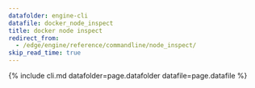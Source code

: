 ```yaml
---
datafolder: engine-cli
datafile: docker_node_inspect
title: docker node inspect
redirect_from:
  - /edge/engine/reference/commandline/node_inspect/
skip_read_time: true
---
```

<!--
Sorry, but the contents of this page are automatically generated from
Docker's source code. If you want to suggest a change to the text that appears
here, you'll need to find the string by searching this repo:

https://github.com/docker/cli
-->
{% include cli.md datafolder=page.datafolder datafile=page.datafile %}
